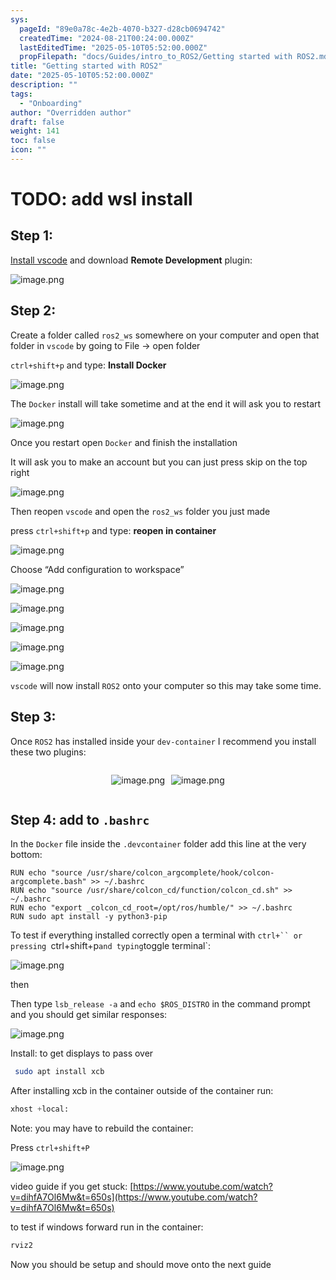```yaml
---
sys:
  pageId: "89e0a78c-4e2b-4070-b327-d28cb0694742"
  createdTime: "2024-08-21T00:24:00.000Z"
  lastEditedTime: "2025-05-10T05:52:00.000Z"
  propFilepath: "docs/Guides/intro_to_ROS2/Getting started with ROS2.md"
title: "Getting started with ROS2"
date: "2025-05-10T05:52:00.000Z"
description: ""
tags:
  - "Onboarding"
author: "Overridden author"
draft: false
weight: 141
toc: false
icon: ""
---
```


# TODO: add wsl install

## Step 1:

[Install vscode](https://code.visualstudio.com/download) and download **Remote Development** plugin:

![image.png](https://prod-files-secure.s3.us-west-2.amazonaws.com/d518164a-d88e-44d1-a4ee-3adb3bd8bce0/efb52993-1881-4a40-b95e-6f020334f022/image.png?X-Amz-Algorithm=AWS4-HMAC-SHA256&X-Amz-Content-Sha256=UNSIGNED-PAYLOAD&X-Amz-Credential=ASIAZI2LB4662ZM5XGAU%2F20250617%2Fus-west-2%2Fs3%2Faws4_request&X-Amz-Date=20250617T004246Z&X-Amz-Expires=3600&X-Amz-Security-Token=IQoJb3JpZ2luX2VjEID%2F%2F%2F%2F%2F%2F%2F%2F%2F%2FwEaCXVzLXdlc3QtMiJIMEYCIQDBKlcyqnkzyRX9Bp%2FOIiUOFQsRSQ%2BTm7OdHE%2FTLfSoYwIhAOE8d%2BPrVgpazB80AqM5IE9UBpb4nmr%2F%2BND2kaMAn%2FbMKv8DCGkQABoMNjM3NDIzMTgzODA1IgyUgzGpkUCTVrCBnWsq3AMm%2F71cLOj9Va2G75zAxm8JaVLAqDPc6OQvwrFnTFOuuHLMpv0Gj1fQUw7m6dcGXM06TJ2eOpcSL%2FEOCTqGwgFQXLwVe9%2BLj1Y4I97vVosCezsxrWD%2BLukCMPcX5d5Fgh2kTOWOFTAZq0rjyaC%2F7jQIp4m%2Fc6pqz02gzYzQ5ypWVFNPgHPf2MmSeqjS%2FxjhgShsNdOyWsO%2Bf%2BXw7rAfkGogpetQAtn5j01lWrRr3j51leOw584eL4%2BZVmvwCheMtT85QNchAGx6bBOsWJMv3i9bJVF6mlwTUDYK5U8%2FMhr4cxvGkHdFphSGu9AKVJ8bSZs%2B45QkbXXmVPO3SDYl%2BsjAWuThZTNTTsj%2BOPXY2%2By2%2F1vLo%2BCqERCjT%2BsB2QOBQjXLn47R8pL4oAelMNstoatv%2FaPLG815TCSYpPgNc3PwTutkWBmbsmMSblZTTCB2Hr%2FomgD%2F6ibnB46%2FQduuspjWvzDupzlAV8Nn8oOp5XgnT32m85hYr5Wfjil5ROKZuPDS4kG5Sk2t3QoUaZ%2FMlHDkSytqR5Un81OyS6HFETfJI9I2sru1I4TjufMvqJ6WVxkH4ou58KkPpKXPdA%2FCkq%2FrjxjqwhPyg%2BzlbLw5qu60bN3roMmIec7XYQpXkDC83sLCBjqkARIcDyhpcJhhnaFe2y%2F0MY74j5rLzNFIKDxqTGyR4jrpwa9pibxpsQqTJ77G1eY0lWZnvvTPh7%2Ff%2FvdFCYUaQRY3j4XAU%2Fs%2Fwg%2B%2Fw7eehG7kjo8Tpzi6qyROD%2BEiurLAQqH8GuqYwbrMa45d77LNEnONASA6qZ4gKd6D335JyOLOpGeFoMU1So00qXufzSsmxxCMKP7q%2FRuKfFzUWSbfm8zezIUU&X-Amz-Signature=69c35750fbf71d9bd250d99273b04c0231d8aa4630879ca819706ca07b12ab7f&X-Amz-SignedHeaders=host&x-amz-checksum-mode=ENABLED&x-id=GetObject)

## Step 2:

Create a folder called `ros2_ws` somewhere on your computer and open that folder in `vscode` by going to File → open folder 

`ctrl+shift+p` and type: **Install Docker**

![image.png](https://prod-files-secure.s3.us-west-2.amazonaws.com/d518164a-d88e-44d1-a4ee-3adb3bd8bce0/2269dc0e-1cd5-47ff-bceb-c04ad9b2eab0/image.png?X-Amz-Algorithm=AWS4-HMAC-SHA256&X-Amz-Content-Sha256=UNSIGNED-PAYLOAD&X-Amz-Credential=ASIAZI2LB4662ZM5XGAU%2F20250617%2Fus-west-2%2Fs3%2Faws4_request&X-Amz-Date=20250617T004246Z&X-Amz-Expires=3600&X-Amz-Security-Token=IQoJb3JpZ2luX2VjEID%2F%2F%2F%2F%2F%2F%2F%2F%2F%2FwEaCXVzLXdlc3QtMiJIMEYCIQDBKlcyqnkzyRX9Bp%2FOIiUOFQsRSQ%2BTm7OdHE%2FTLfSoYwIhAOE8d%2BPrVgpazB80AqM5IE9UBpb4nmr%2F%2BND2kaMAn%2FbMKv8DCGkQABoMNjM3NDIzMTgzODA1IgyUgzGpkUCTVrCBnWsq3AMm%2F71cLOj9Va2G75zAxm8JaVLAqDPc6OQvwrFnTFOuuHLMpv0Gj1fQUw7m6dcGXM06TJ2eOpcSL%2FEOCTqGwgFQXLwVe9%2BLj1Y4I97vVosCezsxrWD%2BLukCMPcX5d5Fgh2kTOWOFTAZq0rjyaC%2F7jQIp4m%2Fc6pqz02gzYzQ5ypWVFNPgHPf2MmSeqjS%2FxjhgShsNdOyWsO%2Bf%2BXw7rAfkGogpetQAtn5j01lWrRr3j51leOw584eL4%2BZVmvwCheMtT85QNchAGx6bBOsWJMv3i9bJVF6mlwTUDYK5U8%2FMhr4cxvGkHdFphSGu9AKVJ8bSZs%2B45QkbXXmVPO3SDYl%2BsjAWuThZTNTTsj%2BOPXY2%2By2%2F1vLo%2BCqERCjT%2BsB2QOBQjXLn47R8pL4oAelMNstoatv%2FaPLG815TCSYpPgNc3PwTutkWBmbsmMSblZTTCB2Hr%2FomgD%2F6ibnB46%2FQduuspjWvzDupzlAV8Nn8oOp5XgnT32m85hYr5Wfjil5ROKZuPDS4kG5Sk2t3QoUaZ%2FMlHDkSytqR5Un81OyS6HFETfJI9I2sru1I4TjufMvqJ6WVxkH4ou58KkPpKXPdA%2FCkq%2FrjxjqwhPyg%2BzlbLw5qu60bN3roMmIec7XYQpXkDC83sLCBjqkARIcDyhpcJhhnaFe2y%2F0MY74j5rLzNFIKDxqTGyR4jrpwa9pibxpsQqTJ77G1eY0lWZnvvTPh7%2Ff%2FvdFCYUaQRY3j4XAU%2Fs%2Fwg%2B%2Fw7eehG7kjo8Tpzi6qyROD%2BEiurLAQqH8GuqYwbrMa45d77LNEnONASA6qZ4gKd6D335JyOLOpGeFoMU1So00qXufzSsmxxCMKP7q%2FRuKfFzUWSbfm8zezIUU&X-Amz-Signature=a4a4e412b1bf490f5039bf5c05f6f932b0713deb8924dc320688a0c11fa3b1f2&X-Amz-SignedHeaders=host&x-amz-checksum-mode=ENABLED&x-id=GetObject)

The `Docker` install will take sometime and at the end it will ask you to restart

![image.png](https://prod-files-secure.s3.us-west-2.amazonaws.com/d518164a-d88e-44d1-a4ee-3adb3bd8bce0/ed233f78-be33-4b1f-b89c-9c346c0e961e/image.png?X-Amz-Algorithm=AWS4-HMAC-SHA256&X-Amz-Content-Sha256=UNSIGNED-PAYLOAD&X-Amz-Credential=ASIAZI2LB4662ZM5XGAU%2F20250617%2Fus-west-2%2Fs3%2Faws4_request&X-Amz-Date=20250617T004246Z&X-Amz-Expires=3600&X-Amz-Security-Token=IQoJb3JpZ2luX2VjEID%2F%2F%2F%2F%2F%2F%2F%2F%2F%2FwEaCXVzLXdlc3QtMiJIMEYCIQDBKlcyqnkzyRX9Bp%2FOIiUOFQsRSQ%2BTm7OdHE%2FTLfSoYwIhAOE8d%2BPrVgpazB80AqM5IE9UBpb4nmr%2F%2BND2kaMAn%2FbMKv8DCGkQABoMNjM3NDIzMTgzODA1IgyUgzGpkUCTVrCBnWsq3AMm%2F71cLOj9Va2G75zAxm8JaVLAqDPc6OQvwrFnTFOuuHLMpv0Gj1fQUw7m6dcGXM06TJ2eOpcSL%2FEOCTqGwgFQXLwVe9%2BLj1Y4I97vVosCezsxrWD%2BLukCMPcX5d5Fgh2kTOWOFTAZq0rjyaC%2F7jQIp4m%2Fc6pqz02gzYzQ5ypWVFNPgHPf2MmSeqjS%2FxjhgShsNdOyWsO%2Bf%2BXw7rAfkGogpetQAtn5j01lWrRr3j51leOw584eL4%2BZVmvwCheMtT85QNchAGx6bBOsWJMv3i9bJVF6mlwTUDYK5U8%2FMhr4cxvGkHdFphSGu9AKVJ8bSZs%2B45QkbXXmVPO3SDYl%2BsjAWuThZTNTTsj%2BOPXY2%2By2%2F1vLo%2BCqERCjT%2BsB2QOBQjXLn47R8pL4oAelMNstoatv%2FaPLG815TCSYpPgNc3PwTutkWBmbsmMSblZTTCB2Hr%2FomgD%2F6ibnB46%2FQduuspjWvzDupzlAV8Nn8oOp5XgnT32m85hYr5Wfjil5ROKZuPDS4kG5Sk2t3QoUaZ%2FMlHDkSytqR5Un81OyS6HFETfJI9I2sru1I4TjufMvqJ6WVxkH4ou58KkPpKXPdA%2FCkq%2FrjxjqwhPyg%2BzlbLw5qu60bN3roMmIec7XYQpXkDC83sLCBjqkARIcDyhpcJhhnaFe2y%2F0MY74j5rLzNFIKDxqTGyR4jrpwa9pibxpsQqTJ77G1eY0lWZnvvTPh7%2Ff%2FvdFCYUaQRY3j4XAU%2Fs%2Fwg%2B%2Fw7eehG7kjo8Tpzi6qyROD%2BEiurLAQqH8GuqYwbrMa45d77LNEnONASA6qZ4gKd6D335JyOLOpGeFoMU1So00qXufzSsmxxCMKP7q%2FRuKfFzUWSbfm8zezIUU&X-Amz-Signature=f2bd4e891c9e2a6dfd343606b769a7f9ab507b378f45d590389ea046706d2599&X-Amz-SignedHeaders=host&x-amz-checksum-mode=ENABLED&x-id=GetObject)

Once you restart open `Docker` and finish the installation

It will ask you to make an account but you can just press skip on the top right

![image.png](https://prod-files-secure.s3.us-west-2.amazonaws.com/d518164a-d88e-44d1-a4ee-3adb3bd8bce0/21010ad9-1659-4fd9-9f59-9932a09b2a3d/image.png?X-Amz-Algorithm=AWS4-HMAC-SHA256&X-Amz-Content-Sha256=UNSIGNED-PAYLOAD&X-Amz-Credential=ASIAZI2LB4662ZM5XGAU%2F20250617%2Fus-west-2%2Fs3%2Faws4_request&X-Amz-Date=20250617T004246Z&X-Amz-Expires=3600&X-Amz-Security-Token=IQoJb3JpZ2luX2VjEID%2F%2F%2F%2F%2F%2F%2F%2F%2F%2FwEaCXVzLXdlc3QtMiJIMEYCIQDBKlcyqnkzyRX9Bp%2FOIiUOFQsRSQ%2BTm7OdHE%2FTLfSoYwIhAOE8d%2BPrVgpazB80AqM5IE9UBpb4nmr%2F%2BND2kaMAn%2FbMKv8DCGkQABoMNjM3NDIzMTgzODA1IgyUgzGpkUCTVrCBnWsq3AMm%2F71cLOj9Va2G75zAxm8JaVLAqDPc6OQvwrFnTFOuuHLMpv0Gj1fQUw7m6dcGXM06TJ2eOpcSL%2FEOCTqGwgFQXLwVe9%2BLj1Y4I97vVosCezsxrWD%2BLukCMPcX5d5Fgh2kTOWOFTAZq0rjyaC%2F7jQIp4m%2Fc6pqz02gzYzQ5ypWVFNPgHPf2MmSeqjS%2FxjhgShsNdOyWsO%2Bf%2BXw7rAfkGogpetQAtn5j01lWrRr3j51leOw584eL4%2BZVmvwCheMtT85QNchAGx6bBOsWJMv3i9bJVF6mlwTUDYK5U8%2FMhr4cxvGkHdFphSGu9AKVJ8bSZs%2B45QkbXXmVPO3SDYl%2BsjAWuThZTNTTsj%2BOPXY2%2By2%2F1vLo%2BCqERCjT%2BsB2QOBQjXLn47R8pL4oAelMNstoatv%2FaPLG815TCSYpPgNc3PwTutkWBmbsmMSblZTTCB2Hr%2FomgD%2F6ibnB46%2FQduuspjWvzDupzlAV8Nn8oOp5XgnT32m85hYr5Wfjil5ROKZuPDS4kG5Sk2t3QoUaZ%2FMlHDkSytqR5Un81OyS6HFETfJI9I2sru1I4TjufMvqJ6WVxkH4ou58KkPpKXPdA%2FCkq%2FrjxjqwhPyg%2BzlbLw5qu60bN3roMmIec7XYQpXkDC83sLCBjqkARIcDyhpcJhhnaFe2y%2F0MY74j5rLzNFIKDxqTGyR4jrpwa9pibxpsQqTJ77G1eY0lWZnvvTPh7%2Ff%2FvdFCYUaQRY3j4XAU%2Fs%2Fwg%2B%2Fw7eehG7kjo8Tpzi6qyROD%2BEiurLAQqH8GuqYwbrMa45d77LNEnONASA6qZ4gKd6D335JyOLOpGeFoMU1So00qXufzSsmxxCMKP7q%2FRuKfFzUWSbfm8zezIUU&X-Amz-Signature=8feaaff5e579756d5c7a01678dbe4dbe9845897bd0424ff4dea3023d16a4c64f&X-Amz-SignedHeaders=host&x-amz-checksum-mode=ENABLED&x-id=GetObject)

Then reopen `vscode` and open the `ros2_ws` folder you just made

press `ctrl+shift+p` and type: **reopen in container**

![image.png](https://prod-files-secure.s3.us-west-2.amazonaws.com/d518164a-d88e-44d1-a4ee-3adb3bd8bce0/4e93b8c2-41ad-488c-8095-c74205196118/image.png?X-Amz-Algorithm=AWS4-HMAC-SHA256&X-Amz-Content-Sha256=UNSIGNED-PAYLOAD&X-Amz-Credential=ASIAZI2LB4662ZM5XGAU%2F20250617%2Fus-west-2%2Fs3%2Faws4_request&X-Amz-Date=20250617T004246Z&X-Amz-Expires=3600&X-Amz-Security-Token=IQoJb3JpZ2luX2VjEID%2F%2F%2F%2F%2F%2F%2F%2F%2F%2FwEaCXVzLXdlc3QtMiJIMEYCIQDBKlcyqnkzyRX9Bp%2FOIiUOFQsRSQ%2BTm7OdHE%2FTLfSoYwIhAOE8d%2BPrVgpazB80AqM5IE9UBpb4nmr%2F%2BND2kaMAn%2FbMKv8DCGkQABoMNjM3NDIzMTgzODA1IgyUgzGpkUCTVrCBnWsq3AMm%2F71cLOj9Va2G75zAxm8JaVLAqDPc6OQvwrFnTFOuuHLMpv0Gj1fQUw7m6dcGXM06TJ2eOpcSL%2FEOCTqGwgFQXLwVe9%2BLj1Y4I97vVosCezsxrWD%2BLukCMPcX5d5Fgh2kTOWOFTAZq0rjyaC%2F7jQIp4m%2Fc6pqz02gzYzQ5ypWVFNPgHPf2MmSeqjS%2FxjhgShsNdOyWsO%2Bf%2BXw7rAfkGogpetQAtn5j01lWrRr3j51leOw584eL4%2BZVmvwCheMtT85QNchAGx6bBOsWJMv3i9bJVF6mlwTUDYK5U8%2FMhr4cxvGkHdFphSGu9AKVJ8bSZs%2B45QkbXXmVPO3SDYl%2BsjAWuThZTNTTsj%2BOPXY2%2By2%2F1vLo%2BCqERCjT%2BsB2QOBQjXLn47R8pL4oAelMNstoatv%2FaPLG815TCSYpPgNc3PwTutkWBmbsmMSblZTTCB2Hr%2FomgD%2F6ibnB46%2FQduuspjWvzDupzlAV8Nn8oOp5XgnT32m85hYr5Wfjil5ROKZuPDS4kG5Sk2t3QoUaZ%2FMlHDkSytqR5Un81OyS6HFETfJI9I2sru1I4TjufMvqJ6WVxkH4ou58KkPpKXPdA%2FCkq%2FrjxjqwhPyg%2BzlbLw5qu60bN3roMmIec7XYQpXkDC83sLCBjqkARIcDyhpcJhhnaFe2y%2F0MY74j5rLzNFIKDxqTGyR4jrpwa9pibxpsQqTJ77G1eY0lWZnvvTPh7%2Ff%2FvdFCYUaQRY3j4XAU%2Fs%2Fwg%2B%2Fw7eehG7kjo8Tpzi6qyROD%2BEiurLAQqH8GuqYwbrMa45d77LNEnONASA6qZ4gKd6D335JyOLOpGeFoMU1So00qXufzSsmxxCMKP7q%2FRuKfFzUWSbfm8zezIUU&X-Amz-Signature=0bc2f9a5a4509eb39e6150334449bfdb65c971a41915838801c07d353710d018&X-Amz-SignedHeaders=host&x-amz-checksum-mode=ENABLED&x-id=GetObject)

Choose “Add configuration to workspace”

![image.png](https://prod-files-secure.s3.us-west-2.amazonaws.com/d518164a-d88e-44d1-a4ee-3adb3bd8bce0/9560b282-5060-4989-ba37-97e7b2c22476/image.png?X-Amz-Algorithm=AWS4-HMAC-SHA256&X-Amz-Content-Sha256=UNSIGNED-PAYLOAD&X-Amz-Credential=ASIAZI2LB4662ZM5XGAU%2F20250617%2Fus-west-2%2Fs3%2Faws4_request&X-Amz-Date=20250617T004246Z&X-Amz-Expires=3600&X-Amz-Security-Token=IQoJb3JpZ2luX2VjEID%2F%2F%2F%2F%2F%2F%2F%2F%2F%2FwEaCXVzLXdlc3QtMiJIMEYCIQDBKlcyqnkzyRX9Bp%2FOIiUOFQsRSQ%2BTm7OdHE%2FTLfSoYwIhAOE8d%2BPrVgpazB80AqM5IE9UBpb4nmr%2F%2BND2kaMAn%2FbMKv8DCGkQABoMNjM3NDIzMTgzODA1IgyUgzGpkUCTVrCBnWsq3AMm%2F71cLOj9Va2G75zAxm8JaVLAqDPc6OQvwrFnTFOuuHLMpv0Gj1fQUw7m6dcGXM06TJ2eOpcSL%2FEOCTqGwgFQXLwVe9%2BLj1Y4I97vVosCezsxrWD%2BLukCMPcX5d5Fgh2kTOWOFTAZq0rjyaC%2F7jQIp4m%2Fc6pqz02gzYzQ5ypWVFNPgHPf2MmSeqjS%2FxjhgShsNdOyWsO%2Bf%2BXw7rAfkGogpetQAtn5j01lWrRr3j51leOw584eL4%2BZVmvwCheMtT85QNchAGx6bBOsWJMv3i9bJVF6mlwTUDYK5U8%2FMhr4cxvGkHdFphSGu9AKVJ8bSZs%2B45QkbXXmVPO3SDYl%2BsjAWuThZTNTTsj%2BOPXY2%2By2%2F1vLo%2BCqERCjT%2BsB2QOBQjXLn47R8pL4oAelMNstoatv%2FaPLG815TCSYpPgNc3PwTutkWBmbsmMSblZTTCB2Hr%2FomgD%2F6ibnB46%2FQduuspjWvzDupzlAV8Nn8oOp5XgnT32m85hYr5Wfjil5ROKZuPDS4kG5Sk2t3QoUaZ%2FMlHDkSytqR5Un81OyS6HFETfJI9I2sru1I4TjufMvqJ6WVxkH4ou58KkPpKXPdA%2FCkq%2FrjxjqwhPyg%2BzlbLw5qu60bN3roMmIec7XYQpXkDC83sLCBjqkARIcDyhpcJhhnaFe2y%2F0MY74j5rLzNFIKDxqTGyR4jrpwa9pibxpsQqTJ77G1eY0lWZnvvTPh7%2Ff%2FvdFCYUaQRY3j4XAU%2Fs%2Fwg%2B%2Fw7eehG7kjo8Tpzi6qyROD%2BEiurLAQqH8GuqYwbrMa45d77LNEnONASA6qZ4gKd6D335JyOLOpGeFoMU1So00qXufzSsmxxCMKP7q%2FRuKfFzUWSbfm8zezIUU&X-Amz-Signature=7a9c360976a4670ea48df91f3ceddd9acc32fbf0bd1b59ead6caa34ef337429a&X-Amz-SignedHeaders=host&x-amz-checksum-mode=ENABLED&x-id=GetObject)

![image.png](https://prod-files-secure.s3.us-west-2.amazonaws.com/d518164a-d88e-44d1-a4ee-3adb3bd8bce0/2ee63f81-886b-48e8-a553-dc6e5eac99e4/image.png?X-Amz-Algorithm=AWS4-HMAC-SHA256&X-Amz-Content-Sha256=UNSIGNED-PAYLOAD&X-Amz-Credential=ASIAZI2LB4662ZM5XGAU%2F20250617%2Fus-west-2%2Fs3%2Faws4_request&X-Amz-Date=20250617T004246Z&X-Amz-Expires=3600&X-Amz-Security-Token=IQoJb3JpZ2luX2VjEID%2F%2F%2F%2F%2F%2F%2F%2F%2F%2FwEaCXVzLXdlc3QtMiJIMEYCIQDBKlcyqnkzyRX9Bp%2FOIiUOFQsRSQ%2BTm7OdHE%2FTLfSoYwIhAOE8d%2BPrVgpazB80AqM5IE9UBpb4nmr%2F%2BND2kaMAn%2FbMKv8DCGkQABoMNjM3NDIzMTgzODA1IgyUgzGpkUCTVrCBnWsq3AMm%2F71cLOj9Va2G75zAxm8JaVLAqDPc6OQvwrFnTFOuuHLMpv0Gj1fQUw7m6dcGXM06TJ2eOpcSL%2FEOCTqGwgFQXLwVe9%2BLj1Y4I97vVosCezsxrWD%2BLukCMPcX5d5Fgh2kTOWOFTAZq0rjyaC%2F7jQIp4m%2Fc6pqz02gzYzQ5ypWVFNPgHPf2MmSeqjS%2FxjhgShsNdOyWsO%2Bf%2BXw7rAfkGogpetQAtn5j01lWrRr3j51leOw584eL4%2BZVmvwCheMtT85QNchAGx6bBOsWJMv3i9bJVF6mlwTUDYK5U8%2FMhr4cxvGkHdFphSGu9AKVJ8bSZs%2B45QkbXXmVPO3SDYl%2BsjAWuThZTNTTsj%2BOPXY2%2By2%2F1vLo%2BCqERCjT%2BsB2QOBQjXLn47R8pL4oAelMNstoatv%2FaPLG815TCSYpPgNc3PwTutkWBmbsmMSblZTTCB2Hr%2FomgD%2F6ibnB46%2FQduuspjWvzDupzlAV8Nn8oOp5XgnT32m85hYr5Wfjil5ROKZuPDS4kG5Sk2t3QoUaZ%2FMlHDkSytqR5Un81OyS6HFETfJI9I2sru1I4TjufMvqJ6WVxkH4ou58KkPpKXPdA%2FCkq%2FrjxjqwhPyg%2BzlbLw5qu60bN3roMmIec7XYQpXkDC83sLCBjqkARIcDyhpcJhhnaFe2y%2F0MY74j5rLzNFIKDxqTGyR4jrpwa9pibxpsQqTJ77G1eY0lWZnvvTPh7%2Ff%2FvdFCYUaQRY3j4XAU%2Fs%2Fwg%2B%2Fw7eehG7kjo8Tpzi6qyROD%2BEiurLAQqH8GuqYwbrMa45d77LNEnONASA6qZ4gKd6D335JyOLOpGeFoMU1So00qXufzSsmxxCMKP7q%2FRuKfFzUWSbfm8zezIUU&X-Amz-Signature=78065fab04bf2f69d08eb46809cc0d6869f6cf8c60fc49c1e1ba1750290797ec&X-Amz-SignedHeaders=host&x-amz-checksum-mode=ENABLED&x-id=GetObject)

![image.png](https://prod-files-secure.s3.us-west-2.amazonaws.com/d518164a-d88e-44d1-a4ee-3adb3bd8bce0/ae1580b2-b048-407e-aed9-b584224a7a04/image.png?X-Amz-Algorithm=AWS4-HMAC-SHA256&X-Amz-Content-Sha256=UNSIGNED-PAYLOAD&X-Amz-Credential=ASIAZI2LB4662ZM5XGAU%2F20250617%2Fus-west-2%2Fs3%2Faws4_request&X-Amz-Date=20250617T004246Z&X-Amz-Expires=3600&X-Amz-Security-Token=IQoJb3JpZ2luX2VjEID%2F%2F%2F%2F%2F%2F%2F%2F%2F%2FwEaCXVzLXdlc3QtMiJIMEYCIQDBKlcyqnkzyRX9Bp%2FOIiUOFQsRSQ%2BTm7OdHE%2FTLfSoYwIhAOE8d%2BPrVgpazB80AqM5IE9UBpb4nmr%2F%2BND2kaMAn%2FbMKv8DCGkQABoMNjM3NDIzMTgzODA1IgyUgzGpkUCTVrCBnWsq3AMm%2F71cLOj9Va2G75zAxm8JaVLAqDPc6OQvwrFnTFOuuHLMpv0Gj1fQUw7m6dcGXM06TJ2eOpcSL%2FEOCTqGwgFQXLwVe9%2BLj1Y4I97vVosCezsxrWD%2BLukCMPcX5d5Fgh2kTOWOFTAZq0rjyaC%2F7jQIp4m%2Fc6pqz02gzYzQ5ypWVFNPgHPf2MmSeqjS%2FxjhgShsNdOyWsO%2Bf%2BXw7rAfkGogpetQAtn5j01lWrRr3j51leOw584eL4%2BZVmvwCheMtT85QNchAGx6bBOsWJMv3i9bJVF6mlwTUDYK5U8%2FMhr4cxvGkHdFphSGu9AKVJ8bSZs%2B45QkbXXmVPO3SDYl%2BsjAWuThZTNTTsj%2BOPXY2%2By2%2F1vLo%2BCqERCjT%2BsB2QOBQjXLn47R8pL4oAelMNstoatv%2FaPLG815TCSYpPgNc3PwTutkWBmbsmMSblZTTCB2Hr%2FomgD%2F6ibnB46%2FQduuspjWvzDupzlAV8Nn8oOp5XgnT32m85hYr5Wfjil5ROKZuPDS4kG5Sk2t3QoUaZ%2FMlHDkSytqR5Un81OyS6HFETfJI9I2sru1I4TjufMvqJ6WVxkH4ou58KkPpKXPdA%2FCkq%2FrjxjqwhPyg%2BzlbLw5qu60bN3roMmIec7XYQpXkDC83sLCBjqkARIcDyhpcJhhnaFe2y%2F0MY74j5rLzNFIKDxqTGyR4jrpwa9pibxpsQqTJ77G1eY0lWZnvvTPh7%2Ff%2FvdFCYUaQRY3j4XAU%2Fs%2Fwg%2B%2Fw7eehG7kjo8Tpzi6qyROD%2BEiurLAQqH8GuqYwbrMa45d77LNEnONASA6qZ4gKd6D335JyOLOpGeFoMU1So00qXufzSsmxxCMKP7q%2FRuKfFzUWSbfm8zezIUU&X-Amz-Signature=2847b28fb1e271ce3ec3682473eab3ff606ce4435a2c28400c672cb09d78be03&X-Amz-SignedHeaders=host&x-amz-checksum-mode=ENABLED&x-id=GetObject)

![image.png](https://prod-files-secure.s3.us-west-2.amazonaws.com/d518164a-d88e-44d1-a4ee-3adb3bd8bce0/53255b28-f75e-430f-b9e3-c0ac8577e42b/image.png?X-Amz-Algorithm=AWS4-HMAC-SHA256&X-Amz-Content-Sha256=UNSIGNED-PAYLOAD&X-Amz-Credential=ASIAZI2LB4662ZM5XGAU%2F20250617%2Fus-west-2%2Fs3%2Faws4_request&X-Amz-Date=20250617T004246Z&X-Amz-Expires=3600&X-Amz-Security-Token=IQoJb3JpZ2luX2VjEID%2F%2F%2F%2F%2F%2F%2F%2F%2F%2FwEaCXVzLXdlc3QtMiJIMEYCIQDBKlcyqnkzyRX9Bp%2FOIiUOFQsRSQ%2BTm7OdHE%2FTLfSoYwIhAOE8d%2BPrVgpazB80AqM5IE9UBpb4nmr%2F%2BND2kaMAn%2FbMKv8DCGkQABoMNjM3NDIzMTgzODA1IgyUgzGpkUCTVrCBnWsq3AMm%2F71cLOj9Va2G75zAxm8JaVLAqDPc6OQvwrFnTFOuuHLMpv0Gj1fQUw7m6dcGXM06TJ2eOpcSL%2FEOCTqGwgFQXLwVe9%2BLj1Y4I97vVosCezsxrWD%2BLukCMPcX5d5Fgh2kTOWOFTAZq0rjyaC%2F7jQIp4m%2Fc6pqz02gzYzQ5ypWVFNPgHPf2MmSeqjS%2FxjhgShsNdOyWsO%2Bf%2BXw7rAfkGogpetQAtn5j01lWrRr3j51leOw584eL4%2BZVmvwCheMtT85QNchAGx6bBOsWJMv3i9bJVF6mlwTUDYK5U8%2FMhr4cxvGkHdFphSGu9AKVJ8bSZs%2B45QkbXXmVPO3SDYl%2BsjAWuThZTNTTsj%2BOPXY2%2By2%2F1vLo%2BCqERCjT%2BsB2QOBQjXLn47R8pL4oAelMNstoatv%2FaPLG815TCSYpPgNc3PwTutkWBmbsmMSblZTTCB2Hr%2FomgD%2F6ibnB46%2FQduuspjWvzDupzlAV8Nn8oOp5XgnT32m85hYr5Wfjil5ROKZuPDS4kG5Sk2t3QoUaZ%2FMlHDkSytqR5Un81OyS6HFETfJI9I2sru1I4TjufMvqJ6WVxkH4ou58KkPpKXPdA%2FCkq%2FrjxjqwhPyg%2BzlbLw5qu60bN3roMmIec7XYQpXkDC83sLCBjqkARIcDyhpcJhhnaFe2y%2F0MY74j5rLzNFIKDxqTGyR4jrpwa9pibxpsQqTJ77G1eY0lWZnvvTPh7%2Ff%2FvdFCYUaQRY3j4XAU%2Fs%2Fwg%2B%2Fw7eehG7kjo8Tpzi6qyROD%2BEiurLAQqH8GuqYwbrMa45d77LNEnONASA6qZ4gKd6D335JyOLOpGeFoMU1So00qXufzSsmxxCMKP7q%2FRuKfFzUWSbfm8zezIUU&X-Amz-Signature=b6d475502b52bee04c6c1792ac97351eb88aaec15631038242289c07481806b9&X-Amz-SignedHeaders=host&x-amz-checksum-mode=ENABLED&x-id=GetObject)

![image.png](https://prod-files-secure.s3.us-west-2.amazonaws.com/d518164a-d88e-44d1-a4ee-3adb3bd8bce0/7c562767-5af9-4ffb-97d1-327bcdf4ee00/image.png?X-Amz-Algorithm=AWS4-HMAC-SHA256&X-Amz-Content-Sha256=UNSIGNED-PAYLOAD&X-Amz-Credential=ASIAZI2LB4662ZM5XGAU%2F20250617%2Fus-west-2%2Fs3%2Faws4_request&X-Amz-Date=20250617T004246Z&X-Amz-Expires=3600&X-Amz-Security-Token=IQoJb3JpZ2luX2VjEID%2F%2F%2F%2F%2F%2F%2F%2F%2F%2FwEaCXVzLXdlc3QtMiJIMEYCIQDBKlcyqnkzyRX9Bp%2FOIiUOFQsRSQ%2BTm7OdHE%2FTLfSoYwIhAOE8d%2BPrVgpazB80AqM5IE9UBpb4nmr%2F%2BND2kaMAn%2FbMKv8DCGkQABoMNjM3NDIzMTgzODA1IgyUgzGpkUCTVrCBnWsq3AMm%2F71cLOj9Va2G75zAxm8JaVLAqDPc6OQvwrFnTFOuuHLMpv0Gj1fQUw7m6dcGXM06TJ2eOpcSL%2FEOCTqGwgFQXLwVe9%2BLj1Y4I97vVosCezsxrWD%2BLukCMPcX5d5Fgh2kTOWOFTAZq0rjyaC%2F7jQIp4m%2Fc6pqz02gzYzQ5ypWVFNPgHPf2MmSeqjS%2FxjhgShsNdOyWsO%2Bf%2BXw7rAfkGogpetQAtn5j01lWrRr3j51leOw584eL4%2BZVmvwCheMtT85QNchAGx6bBOsWJMv3i9bJVF6mlwTUDYK5U8%2FMhr4cxvGkHdFphSGu9AKVJ8bSZs%2B45QkbXXmVPO3SDYl%2BsjAWuThZTNTTsj%2BOPXY2%2By2%2F1vLo%2BCqERCjT%2BsB2QOBQjXLn47R8pL4oAelMNstoatv%2FaPLG815TCSYpPgNc3PwTutkWBmbsmMSblZTTCB2Hr%2FomgD%2F6ibnB46%2FQduuspjWvzDupzlAV8Nn8oOp5XgnT32m85hYr5Wfjil5ROKZuPDS4kG5Sk2t3QoUaZ%2FMlHDkSytqR5Un81OyS6HFETfJI9I2sru1I4TjufMvqJ6WVxkH4ou58KkPpKXPdA%2FCkq%2FrjxjqwhPyg%2BzlbLw5qu60bN3roMmIec7XYQpXkDC83sLCBjqkARIcDyhpcJhhnaFe2y%2F0MY74j5rLzNFIKDxqTGyR4jrpwa9pibxpsQqTJ77G1eY0lWZnvvTPh7%2Ff%2FvdFCYUaQRY3j4XAU%2Fs%2Fwg%2B%2Fw7eehG7kjo8Tpzi6qyROD%2BEiurLAQqH8GuqYwbrMa45d77LNEnONASA6qZ4gKd6D335JyOLOpGeFoMU1So00qXufzSsmxxCMKP7q%2FRuKfFzUWSbfm8zezIUU&X-Amz-Signature=879376d239f019872db2901b041e58ebb50924c0f6b124260807ae86eeb0ba96&X-Amz-SignedHeaders=host&x-amz-checksum-mode=ENABLED&x-id=GetObject)

`vscode` will now install `ROS2` onto your computer so this may take some time.

## Step 3:

Once `ROS2` has installed inside your `dev-container` I recommend you install these two plugins:

<div style="display: flex;flex-direction: row; column-gap:10px; max-width: 630px;justify-content: center;">
<div>

![image.png](https://prod-files-secure.s3.us-west-2.amazonaws.com/d518164a-d88e-44d1-a4ee-3adb3bd8bce0/3fc3d550-5a54-4ba1-ba6b-faa01cdb7369/image.png?X-Amz-Algorithm=AWS4-HMAC-SHA256&X-Amz-Content-Sha256=UNSIGNED-PAYLOAD&X-Amz-Credential=ASIAZI2LB466Y33IXVB7%2F20250617%2Fus-west-2%2Fs3%2Faws4_request&X-Amz-Date=20250617T004250Z&X-Amz-Expires=3600&X-Amz-Security-Token=IQoJb3JpZ2luX2VjEID%2F%2F%2F%2F%2F%2F%2F%2F%2F%2FwEaCXVzLXdlc3QtMiJHMEUCIQDuUZrc2N0%2Bts%2F2OubKOL5j8b8%2BGRmuZESnSoRXJhfyvQIgYCMf2cV1FXADP5MhB6gooQqfHxumPlf7jbUDmikMVgEq%2FwMIaRAAGgw2Mzc0MjMxODM4MDUiDMYLUo8NpdEen4QuhCrcA%2FeIYWuSYUFDKA71R8LN8oXBMYn%2FfdoOrboE4DeAJPcJNaRKThFEGOFD350nVRpUXah3LkdoLiJ0dFm0Vz31bQ%2BcpQaDf6iwPkjpoGL4iIzN15ruMoBGhCtD%2BPSPxhceZU5VRY17%2FhMWJjfVsPZRTciFT%2BFCQFp7bbl0cXzq7t%2FJk2qm%2BK6sUP9GwfLs%2FHr8KMR4AI41LlllmMdP7uG5IxUX%2FmI1la6jGtyTmeO9Xoes%2BUJRI4M0jIs4bFbqP7FM9wjsA2P5YqZiD3ozI%2F5Y6iImiwtCKsgFsYrAs%2B5%2FrG4OlAaYwzlyWl56lIGNXU%2FaEA%2FKSl1euhFe4%2BSyK6uzl7rpMbMC2AZCAOAT%2FRPhzJQ2LyKiKu0TYzfwbukCEzVDgeh%2BBIkXhTnLVB%2BbmEc0InnhftjFhaHm8swQYFAdTMA76FrBDoqcXcJTHvUe8NH3GSo%2FWbwzSXMDYg1swq9xKdrQRDopGaAEpGFwedE5lJd3do2iAFpkAp7%2FiIlNpkyaF5lYBp8KRBfXnGZkMBzQ0NY7JiiSm%2Bke%2F6d4zVG6OE78bagOdhDt99tzP6AI5ZFSYxhjkYmsyRz0Sp%2FpwbHTWui3hkVrlxPiOCS48t7KiPtgvbRrr4kFRKMTsAHsMJLfwsIGOqUBQ9G3u46zdRGJkIclpTRbEX1lNS2FXgrc0Gv%2FG8ZuwtFiA%2B4ilvDeCcrPZrZC5K6dyskYZ8xfdPAueencDrxT3XEMurrsiHx9fIbHQekaGm4xPzNGheeTQUWORkIGMasxpe78ULY2t7jcj1wMs3ifGKsl2C56viGRFne%2BOmsB9J2gATzbEk4EhB9vTaNRkTyDJ6E6rgIDemwAUuD3nfA3UzF2fpb%2F&X-Amz-Signature=5d6917aa45c08d7ab1f569b42aa2eb5cb7bed7c7f371610704291ed1643af2e2&X-Amz-SignedHeaders=host&x-amz-checksum-mode=ENABLED&x-id=GetObject)

</div>
<div>

![image.png](https://prod-files-secure.s3.us-west-2.amazonaws.com/d518164a-d88e-44d1-a4ee-3adb3bd8bce0/d994cc66-13c2-4093-a5a3-f84cf4601a82/image.png?X-Amz-Algorithm=AWS4-HMAC-SHA256&X-Amz-Content-Sha256=UNSIGNED-PAYLOAD&X-Amz-Credential=ASIAZI2LB4663ENJVO4U%2F20250617%2Fus-west-2%2Fs3%2Faws4_request&X-Amz-Date=20250617T004251Z&X-Amz-Expires=3600&X-Amz-Security-Token=IQoJb3JpZ2luX2VjEID%2F%2F%2F%2F%2F%2F%2F%2F%2F%2FwEaCXVzLXdlc3QtMiJHMEUCIBBDdCWRK3QvzlQqcSVKRE7lPOSE9kyPz%2FyXsJC7gmCYAiEAnWYel8ffZP2qxV7N%2BO2NbatMM8IvRM8IMAcOtI1ft8wq%2FwMIaRAAGgw2Mzc0MjMxODM4MDUiDA2BDZGBFG3stwvJ1ircA2MOKX8Zo3L%2FMgCvICPdpyCYNwU%2FueyE3m8TLFnQHXXedNjvEPz7HLzmfAVAZsFTDXDZYOAowHxYXGzo3lx6uphVb8TlJOigJYJY%2F9MHJeuBGenIyqDrhMUDT2g03mJvQqzB4UjW0imRsehL%2Ff9RvrwVJVBasuGCC0ARmhRj6QO%2BYKR4HFXI0nF%2B4dUpT3BF6O45vpaig4Y7bhMtaXEdW2yG0VZ%2FSobh%2BIom5kY0RcOynx9VdamSLz1hwUgSbBUc%2BrwiwiJ%2FQlCQVHviqmLK8aantzRDrPmqMPpE7mc6lBXp8LC%2BYaIQ5OwHWAZei5EBBRyvr6HQsVmjuwLiqJAR%2BGyQZ4r2ygJh%2Bc8rIVjMOfXeaYV44gpa%2B7szyUqqJQZypLSlPKaHNemX%2BUzxXbLs%2FJtDS9Z5emRiWG9N23Gvvf8ul7da1P3NOcI7MeOKPg%2F7BT3DOTKaiGo6%2F6AX2hGe84xUEZsIuc5m%2BcMW3il7V4i8QiLTb61%2Fa2tx%2BFRKxUAF%2BU4fAC1iSr1O6dy0Ll5h%2B%2B1h8qBvXfWTzkn9j5LgRTj3mqETmRGijzSi%2FuwzxVRYJX4wN%2FijqSHl86gKVBhYq19T9dKbzP9GscSow7u2bupE%2BAwXYSA9VT%2FTzCynMLTewsIGOqUBPb4qEi8uq8GL8ZpJ0URr1EnWXG2riq6t8rCFB1NYX8mn7lLoVyOfPSjUDuNKxuid7qpmrMQwo48ThHHhl45Ssdf%2BlpfhEtDvV6KakFuj1MccjpX0IvpNl3jXwj2i370Z8eF3CIqvC0qPXfRUsipSIsL2JvpKL1oV7RHUGVU8b2V2V%2BImhIK1%2Fre2au13%2FgbmegUmvc9DSVEzdSkcpzb%2Bh4%2FvlG6g&X-Amz-Signature=b32bd15fa089235c355803b65e1d2b04e5b8347d40710f6d62ccaf3d87b264c6&X-Amz-SignedHeaders=host&x-amz-checksum-mode=ENABLED&x-id=GetObject)

</div>
</div>

## Step 4: add to `.bashrc`

In the `Docker` file inside the `.devcontainer` folder add this line at the very bottom: 

```docker
RUN echo "source /usr/share/colcon_argcomplete/hook/colcon-argcomplete.bash" >> ~/.bashrc
RUN echo "source /usr/share/colcon_cd/function/colcon_cd.sh" >> ~/.bashrc
RUN echo "export _colcon_cd_root=/opt/ros/humble/" >> ~/.bashrc
RUN sudo apt install -y python3-pip 
```

To test if everything installed correctly open a terminal with `ctrl+`` or pressing `ctrl+shift+p` and typing `toggle terminal`:

![image.png](https://prod-files-secure.s3.us-west-2.amazonaws.com/d518164a-d88e-44d1-a4ee-3adb3bd8bce0/6a4943d8-b04e-4c02-9a58-775f3384d1a5/image.png?X-Amz-Algorithm=AWS4-HMAC-SHA256&X-Amz-Content-Sha256=UNSIGNED-PAYLOAD&X-Amz-Credential=ASIAZI2LB4662ZM5XGAU%2F20250617%2Fus-west-2%2Fs3%2Faws4_request&X-Amz-Date=20250617T004246Z&X-Amz-Expires=3600&X-Amz-Security-Token=IQoJb3JpZ2luX2VjEID%2F%2F%2F%2F%2F%2F%2F%2F%2F%2FwEaCXVzLXdlc3QtMiJIMEYCIQDBKlcyqnkzyRX9Bp%2FOIiUOFQsRSQ%2BTm7OdHE%2FTLfSoYwIhAOE8d%2BPrVgpazB80AqM5IE9UBpb4nmr%2F%2BND2kaMAn%2FbMKv8DCGkQABoMNjM3NDIzMTgzODA1IgyUgzGpkUCTVrCBnWsq3AMm%2F71cLOj9Va2G75zAxm8JaVLAqDPc6OQvwrFnTFOuuHLMpv0Gj1fQUw7m6dcGXM06TJ2eOpcSL%2FEOCTqGwgFQXLwVe9%2BLj1Y4I97vVosCezsxrWD%2BLukCMPcX5d5Fgh2kTOWOFTAZq0rjyaC%2F7jQIp4m%2Fc6pqz02gzYzQ5ypWVFNPgHPf2MmSeqjS%2FxjhgShsNdOyWsO%2Bf%2BXw7rAfkGogpetQAtn5j01lWrRr3j51leOw584eL4%2BZVmvwCheMtT85QNchAGx6bBOsWJMv3i9bJVF6mlwTUDYK5U8%2FMhr4cxvGkHdFphSGu9AKVJ8bSZs%2B45QkbXXmVPO3SDYl%2BsjAWuThZTNTTsj%2BOPXY2%2By2%2F1vLo%2BCqERCjT%2BsB2QOBQjXLn47R8pL4oAelMNstoatv%2FaPLG815TCSYpPgNc3PwTutkWBmbsmMSblZTTCB2Hr%2FomgD%2F6ibnB46%2FQduuspjWvzDupzlAV8Nn8oOp5XgnT32m85hYr5Wfjil5ROKZuPDS4kG5Sk2t3QoUaZ%2FMlHDkSytqR5Un81OyS6HFETfJI9I2sru1I4TjufMvqJ6WVxkH4ou58KkPpKXPdA%2FCkq%2FrjxjqwhPyg%2BzlbLw5qu60bN3roMmIec7XYQpXkDC83sLCBjqkARIcDyhpcJhhnaFe2y%2F0MY74j5rLzNFIKDxqTGyR4jrpwa9pibxpsQqTJ77G1eY0lWZnvvTPh7%2Ff%2FvdFCYUaQRY3j4XAU%2Fs%2Fwg%2B%2Fw7eehG7kjo8Tpzi6qyROD%2BEiurLAQqH8GuqYwbrMa45d77LNEnONASA6qZ4gKd6D335JyOLOpGeFoMU1So00qXufzSsmxxCMKP7q%2FRuKfFzUWSbfm8zezIUU&X-Amz-Signature=f315bf3d85d0dd3093541f2c3b4461373babf9fc2ead9a7552c5ed844a2041f7&X-Amz-SignedHeaders=host&x-amz-checksum-mode=ENABLED&x-id=GetObject)

then 

Then type `lsb_release -a` and `echo $ROS_DISTRO` in the command prompt and you should get similar responses:

![image.png](https://prod-files-secure.s3.us-west-2.amazonaws.com/d518164a-d88e-44d1-a4ee-3adb3bd8bce0/3e635dec-a805-4e85-8b9e-d000e5b71a4e/image.png?X-Amz-Algorithm=AWS4-HMAC-SHA256&X-Amz-Content-Sha256=UNSIGNED-PAYLOAD&X-Amz-Credential=ASIAZI2LB4662ZM5XGAU%2F20250617%2Fus-west-2%2Fs3%2Faws4_request&X-Amz-Date=20250617T004246Z&X-Amz-Expires=3600&X-Amz-Security-Token=IQoJb3JpZ2luX2VjEID%2F%2F%2F%2F%2F%2F%2F%2F%2F%2FwEaCXVzLXdlc3QtMiJIMEYCIQDBKlcyqnkzyRX9Bp%2FOIiUOFQsRSQ%2BTm7OdHE%2FTLfSoYwIhAOE8d%2BPrVgpazB80AqM5IE9UBpb4nmr%2F%2BND2kaMAn%2FbMKv8DCGkQABoMNjM3NDIzMTgzODA1IgyUgzGpkUCTVrCBnWsq3AMm%2F71cLOj9Va2G75zAxm8JaVLAqDPc6OQvwrFnTFOuuHLMpv0Gj1fQUw7m6dcGXM06TJ2eOpcSL%2FEOCTqGwgFQXLwVe9%2BLj1Y4I97vVosCezsxrWD%2BLukCMPcX5d5Fgh2kTOWOFTAZq0rjyaC%2F7jQIp4m%2Fc6pqz02gzYzQ5ypWVFNPgHPf2MmSeqjS%2FxjhgShsNdOyWsO%2Bf%2BXw7rAfkGogpetQAtn5j01lWrRr3j51leOw584eL4%2BZVmvwCheMtT85QNchAGx6bBOsWJMv3i9bJVF6mlwTUDYK5U8%2FMhr4cxvGkHdFphSGu9AKVJ8bSZs%2B45QkbXXmVPO3SDYl%2BsjAWuThZTNTTsj%2BOPXY2%2By2%2F1vLo%2BCqERCjT%2BsB2QOBQjXLn47R8pL4oAelMNstoatv%2FaPLG815TCSYpPgNc3PwTutkWBmbsmMSblZTTCB2Hr%2FomgD%2F6ibnB46%2FQduuspjWvzDupzlAV8Nn8oOp5XgnT32m85hYr5Wfjil5ROKZuPDS4kG5Sk2t3QoUaZ%2FMlHDkSytqR5Un81OyS6HFETfJI9I2sru1I4TjufMvqJ6WVxkH4ou58KkPpKXPdA%2FCkq%2FrjxjqwhPyg%2BzlbLw5qu60bN3roMmIec7XYQpXkDC83sLCBjqkARIcDyhpcJhhnaFe2y%2F0MY74j5rLzNFIKDxqTGyR4jrpwa9pibxpsQqTJ77G1eY0lWZnvvTPh7%2Ff%2FvdFCYUaQRY3j4XAU%2Fs%2Fwg%2B%2Fw7eehG7kjo8Tpzi6qyROD%2BEiurLAQqH8GuqYwbrMa45d77LNEnONASA6qZ4gKd6D335JyOLOpGeFoMU1So00qXufzSsmxxCMKP7q%2FRuKfFzUWSbfm8zezIUU&X-Amz-Signature=0d32171bf6f8358bdcd4eec5be3654743bb944e8a6a1d9fb99e782d4e24f50bf&X-Amz-SignedHeaders=host&x-amz-checksum-mode=ENABLED&x-id=GetObject)

Install:  to get displays to pass over

```bash
 sudo apt install xcb
```

After installing xcb in the container outside of the container run:

```python
xhost +local:
```

Note: you may have to rebuild the container:

Press `ctrl+shift+P`

![image.png](https://prod-files-secure.s3.us-west-2.amazonaws.com/d518164a-d88e-44d1-a4ee-3adb3bd8bce0/6c2be660-2618-4c38-9c26-53554f7a0b7b/image.png?X-Amz-Algorithm=AWS4-HMAC-SHA256&X-Amz-Content-Sha256=UNSIGNED-PAYLOAD&X-Amz-Credential=ASIAZI2LB4662ZM5XGAU%2F20250617%2Fus-west-2%2Fs3%2Faws4_request&X-Amz-Date=20250617T004247Z&X-Amz-Expires=3600&X-Amz-Security-Token=IQoJb3JpZ2luX2VjEID%2F%2F%2F%2F%2F%2F%2F%2F%2F%2FwEaCXVzLXdlc3QtMiJIMEYCIQDBKlcyqnkzyRX9Bp%2FOIiUOFQsRSQ%2BTm7OdHE%2FTLfSoYwIhAOE8d%2BPrVgpazB80AqM5IE9UBpb4nmr%2F%2BND2kaMAn%2FbMKv8DCGkQABoMNjM3NDIzMTgzODA1IgyUgzGpkUCTVrCBnWsq3AMm%2F71cLOj9Va2G75zAxm8JaVLAqDPc6OQvwrFnTFOuuHLMpv0Gj1fQUw7m6dcGXM06TJ2eOpcSL%2FEOCTqGwgFQXLwVe9%2BLj1Y4I97vVosCezsxrWD%2BLukCMPcX5d5Fgh2kTOWOFTAZq0rjyaC%2F7jQIp4m%2Fc6pqz02gzYzQ5ypWVFNPgHPf2MmSeqjS%2FxjhgShsNdOyWsO%2Bf%2BXw7rAfkGogpetQAtn5j01lWrRr3j51leOw584eL4%2BZVmvwCheMtT85QNchAGx6bBOsWJMv3i9bJVF6mlwTUDYK5U8%2FMhr4cxvGkHdFphSGu9AKVJ8bSZs%2B45QkbXXmVPO3SDYl%2BsjAWuThZTNTTsj%2BOPXY2%2By2%2F1vLo%2BCqERCjT%2BsB2QOBQjXLn47R8pL4oAelMNstoatv%2FaPLG815TCSYpPgNc3PwTutkWBmbsmMSblZTTCB2Hr%2FomgD%2F6ibnB46%2FQduuspjWvzDupzlAV8Nn8oOp5XgnT32m85hYr5Wfjil5ROKZuPDS4kG5Sk2t3QoUaZ%2FMlHDkSytqR5Un81OyS6HFETfJI9I2sru1I4TjufMvqJ6WVxkH4ou58KkPpKXPdA%2FCkq%2FrjxjqwhPyg%2BzlbLw5qu60bN3roMmIec7XYQpXkDC83sLCBjqkARIcDyhpcJhhnaFe2y%2F0MY74j5rLzNFIKDxqTGyR4jrpwa9pibxpsQqTJ77G1eY0lWZnvvTPh7%2Ff%2FvdFCYUaQRY3j4XAU%2Fs%2Fwg%2B%2Fw7eehG7kjo8Tpzi6qyROD%2BEiurLAQqH8GuqYwbrMa45d77LNEnONASA6qZ4gKd6D335JyOLOpGeFoMU1So00qXufzSsmxxCMKP7q%2FRuKfFzUWSbfm8zezIUU&X-Amz-Signature=c669dcf1f380119638d7036dd4d2e0ea4bea2b6bb3a019cd5db78f94d54e62b8&X-Amz-SignedHeaders=host&x-amz-checksum-mode=ENABLED&x-id=GetObject)

video guide if you get stuck: [https://www.youtube.com/watch?v=dihfA7Ol6Mw&t=650s](https://www.youtube.com/watch?v=dihfA7Ol6Mw&t=650s)

to test if windows forward run in the container:

```bash
rviz2
```

Now you should be setup and should move onto the next guide 
